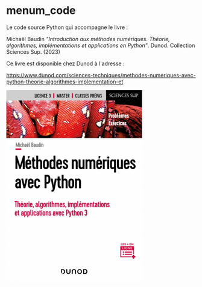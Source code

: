 # menum_code
Le code source Python qui accompagne le livre :

Michaël Baudin _"Introduction aux méthodes numériques. Théorie, algorithmes, implémentations et applications en Python"_. Dunod. Collection Sciences Sup. (2023)

Ce livre est disponible chez Dunod à l'adresse :

https://www.dunod.com/sciences-techniques/methodes-numeriques-avec-python-theorie-algorithmes-implementation-et

![Livre Méthodes Numériques](Méthodes-Numériques-Baudin-Dunod-(2023).jpeg)
